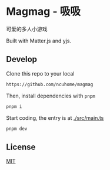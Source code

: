 # Magmag - 吸吸

可爱的多人小游戏

Built with Matter.js and yjs.

## Develop

Clone this repo to your local

```sh
https://github.com/ncuhome/magmag
```

Then, install dependencies with `pnpm`

```sh
pnpm i
```

Start coding, the entry is at [./src/main.ts](https://github.com/ncuhome/magmag/blob/main/src/main.ts)

```sh
pnpm dev
```

## License

[MIT](LICENSE)
